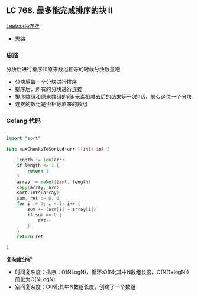 ## LC 768. 最多能完成排序的块 II
[Leetcode连接](https://leetcode.cn/problems/max-chunks-to-make-sorted-ii/)

- [思路](#solution1)

### <span id="solution1">思路</span>

分块后进行排序和原来数组相等的时候分块数量吧
- 分块后每一个分块进行排序
- 排序后，所有的分块进行连接
- 排序数组和原来数组的前k元素相减去后的结果等于0的话，那么这位一个分块
- 连接的数组是否相等原来的数组


### Golang 代码

``` go

import "sort"

func maxChunksToSorted(arr []int) int {

	length := len(arr)
	if length <= 1 {
		return 1
	}
	array := make([]int, length)
	copy(array, arr)
	sort.Ints(array)
	sum, ret := 0, 0
	for i := 0; i < l; i++ {
		sum += (arr[i] - array[i])
		if sum == 0 {
			ret++
		}
	}
	return ret

}


```

**复杂度分析**
- 时间复杂度：排序：O(NLogN)，循环:O(N);其中N数组长度，O(N(1+logN))简化为O(NLogN)
- 空间复杂度：O(N);其中N数组长度，创建了一个数组